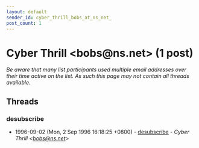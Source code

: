 ```yaml
---
layout: default
sender_id: cyber_thrill_bobs_at_ns_net_
post_count: 1
---
```


# Cyber Thrill <bobs<span>@</span>ns.net> (1 post)

_Be aware that many list participants used multiple email addresses over their time active on the list. As such this page may not contain all threads available._

## Threads

### desubscribe
+ 1996-09-02 (Mon, 2 Sep 1996 16:18:25 +0800) - [desubscribe](/archive/1996/09/cfac20f0f81511e3c8da0c6b2f079cdc430e94c27afcc4bb6e119812cac22ab6) - _Cyber Thrill \<bobs@ns.net\>_

